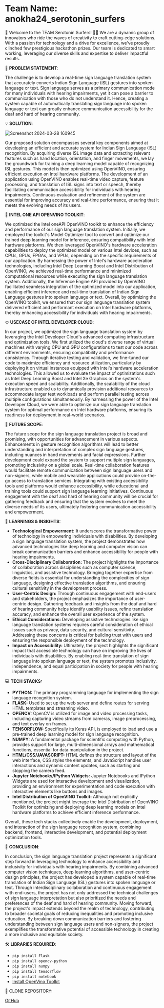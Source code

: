 # Team Name: anokha24_serotonin_surfers
🌊 Welcome to the TEAM Serotonin Surfers! 🏄‍♂️
We are a dynamic group of innovators who ride the waves of creativity to craft cutting-edge solutions. With a passion for technology and a drive for excellence, we've proudly clinched few prestigious hackathon prizes. Our team is dedicated to smart working, leveraging our diverse skills and expertise to deliver impactful results. 

🌟 **PROBLEM STATEMENT**: 

The challenge is to develop a real-time sign language translation system that accurately converts Indian Sign Language (ISL) gestures into spoken language or text. Sign language serves as a primary communication mode for many individuals with hearing impairments, yet it can pose a barrier to communication with those who do not understand it. Hence, creating a system capable of automatically translating sign language into spoken language or text can greatly enhance communication accessibility for the deaf and hard of hearing community.

💡 **SOLUTION**: 


![Screenshot 2024-03-28 160945](https://github.com/logidhahaha/anokha24_serotonin_surfers/assets/153316362/08738b6d-aab8-455e-b327-54530bce7cc2)

Our proposed solution encompasses several key components aimed at developing an efficient and accurate system for Indian Sign Language (ISL) recognition. By acquiring diverse ISL image data and extracting relevant features such as hand location, orientation, and finger movements, we lay the groundwork for training a deep learning model capable of recognizing ISL gestures. This model is then optimized using OpenVINO, ensuring efficient execution on Intel hardware platforms. The development of an application using OpenVINO enables real-time video capture, feature processing, and translation of ISL signs into text or speech, thereby facilitating communication accessibility for individuals with hearing impairments. Continuous evaluation and refinement of the system are essential for improving accuracy and real-time performance, ensuring that it meets the evolving needs of its users.

🎯 **INTEL ONE API OPENVINO TOOLKIT**:

We optimized the Intel oneAPI OpenVINO toolkit to enhance the efficiency and performance of our sign language translation system. Initially, we employed the toolkit's Model Optimizer tool to convert and optimize our trained deep learning model for inference, ensuring compatibility with Intel hardware platforms. We then leveraged OpenVINO's hardware acceleration capabilities to deploy the optimized model on various Intel devices, such as CPUs, GPUs, FPGAs, and VPUs, depending on the specific requirements of our application. By harnessing the power of Intel's hardware acceleration technologies, including Intel Deep Learning Boost and Intel Distribution of OpenVINO, we achieved real-time performance and minimized computational resources while executing the sign language translation system. Additionally, the Inference Engine API provided by OpenVINO facilitated seamless integration of the optimized model into our application, enabling efficient inference and real-time translation of Indian Sign Language gestures into spoken language or text. Overall, by optimizing the OpenVINO toolkit, we ensured that our sign language translation system delivered efficient and performant execution on Intel hardware platforms, thereby enhancing accessibility for individuals with hearing impairments.

⚙️ **USECASE OF INTEL DEVELOPER CLOUD**:

In our project, we optimized the sign language translation system by leveraging the Intel Developer Cloud's advanced computing infrastructure and optimization tools. We first utilized the cloud's diverse range of virtual machines with varying CPU and GPU configurations to test our code across different environments, ensuring compatibility and performance consistency. Through iterative testing and validation, we fine-tuned our code to maximize efficiency and resource utilization, particularly by deploying it on virtual instances equipped with Intel's hardware acceleration technologies. This allowed us to evaluate the impact of optimizations such as Intel Deep Learning Boost and Intel Xe Graphics on the system's execution speed and scalability. Additionally, the scalability of the cloud infrastructure enabled us to dynamically provision additional resources to accommodate larger test workloads and perform parallel testing across multiple configurations simultaneously. By harnessing the power of the Intel Developer Cloud, we were able to optimize our sign language translation system for optimal performance on Intel hardware platforms, ensuring its readiness for deployment in real-world scenarios.

🚀 **FUTURE SCOPE**: 

The future scope for the sign language translation project is broad and promising, with opportunities for advancement in various aspects. Enhancements in gesture recognition algorithms will lead to better understanding and interpretation of complex sign language gestures, including nuances in hand movements and facial expressions. Further development could expand the system to support multiple sign languages, promoting inclusivity on a global scale. Real-time collaboration features would facilitate remote communication between sign language users and non-signers, while mobile and wearable applications could provide on-the-go access to translation services. Integrating with existing accessibility tools and platforms would enhance accessibility, while educational and training tools could support sign language learning initiatives. Continuous engagement with the deaf and hard of hearing community will be crucial for gathering feedback and ensuring that the system evolves to meet the diverse needs of its users, ultimately fostering communication accessibility and empowerment.

🧠 **LEARNINGS & INSIGHTS:**

- **Technological Empowerment:** It underscores the transformative power of technology in empowering individuals with disabilities. By developing a sign language translation system, the project demonstrates how advanced technologies like deep learning and computer vision can break communication barriers and enhance accessibility for people with hearing impairments.
- **Cross-Disciplinary Collaboration:** The project highlights the importance of collaboration across disciplines such as computer science, linguistics, and assistive technology. Bringing together expertise from diverse fields is essential for understanding the complexities of sign language, designing effective translation algorithms, and ensuring cultural sensitivity in the development process.
- **User-Centric Design:** Through continuous engagement with end-users and stakeholders, the project emphasizes the importance of user-centric design. Gathering feedback and insights from the deaf and hard of hearing community helps identify usability issues, refine translation accuracy, and enhance the overall user experience of the system.
- **Ethical Considerations:** Developing assistive technologies like sign language translation systems requires careful consideration of ethical issues such as privacy, data security, and cultural sensitivity. Addressing these concerns is critical for building trust with users and ensuring the responsible deployment of the technology.
- **Impact on Accessibility:** Ultimately, the project highlights the significant impact that accessible technology can have on improving the lives of individuals with disabilities. By enabling real-time translation of sign language into spoken language or text, the system promotes inclusivity, independence, and equal participation in society for people with hearing impairments.
  
💻 **TECH STACKS:**

- **PYTHON:** The primary programming language for implementing the sign language recognition system.
- **FLASK:** Used to set up the web server and define routes for serving HTML templates and streaming video.
- **OPENCV:** OpenCV is utilized for image and video processing tasks, including capturing video streams from cameras, image preprocessing, and text overlay on frames.
- **TENSORFLOW:** Specifically its Keras API, is employed to load and use a pre-trained deep learning model for sign language recognition.
- **NUMPY:** A fundamental package for scientific computing with Python, provides support for large, multi-dimensional arrays and mathematical functions, essential for data manipulation in the project.
- **HTML/CSS/JAVASCRIPT:** HTML defines the structure and layout of the web interface, CSS styles the elements, and JavaScript handles user interactions and dynamic content updates, such as starting and stopping the camera feed.
- **Jupyter Notebooks/IPython Widgets:** Jupyter Notebooks and IPython Widgets are used for interactive development and visualization, providing an environment for experimentation and code execution with interactive elements like buttons and images.
- **Intel Distribution of OpenVINO Toolkit:** Although not explicitly mentioned, the project might leverage the Intel Distribution of OpenVINO Toolkit for optimizing and deploying deep learning models on Intel hardware platforms to achieve efficient inference performance.

Overall, these tech stacks collectively enable the development, deployment, and interaction of the sign language recognition system, combining backend, frontend, interactive development, and potential deployment optimization tools.

🌈 **CONCLUSION**:

In conclusion, the sign language translation project represents a significant step forward in leveraging technology to enhance accessibility and inclusivity for individuals with hearing impairments. By combining advanced computer vision techniques, deep learning algorithms, and user-centric design principles, the project has developed a system capable of real-time translation of Indian Sign Language (ISL) gestures into spoken language or text. Through interdisciplinary collaboration and continuous engagement with end-users, the project has not only addressed the technical challenges of sign language interpretation but also prioritized the needs and preferences of the deaf and hard of hearing community. Moving forward, the project's impact extends beyond the realm of technology, contributing to broader societal goals of reducing inequalities and promoting inclusive education. By breaking down communication barriers and fostering understanding between sign language users and non-signers, the project exemplifies the transformative potential of accessible technology in creating a more inclusive and equitable society.

🛠️ **LIBRARIES REQUIRED**:

- `pip install Flask`
- `pip install opencv-python`
- `pip install numpy`
- `pip install tensorflow`
- `pip install notebook`
- [Install OpenVino Toolkit](https://docs.openvino.ai/2022.3/openvino_docs_install_guides_overview.html)

🔗 CLONE REPOSITORY:

[GitHub](logidhahaha/anokha24_serotonin_surfers)













